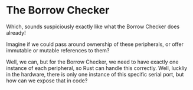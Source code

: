 # The Borrow Checker

Which, sounds suspiciously exactly like what the Borrow Checker does already!

Imagine if we could pass around ownership of these peripherals, or offer immutable or mutable references to them?

Well, we can, but for the Borrow Checker, we need to have exactly one instance of each peripheral, so Rust can handle this correctly. Well, luckliy in the hardware, there is only one instance of this specific serial port, but how can we expose that in code?